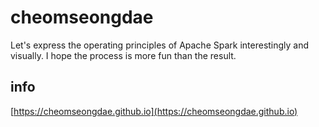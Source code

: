 # cheomseongdae
Let's express the operating principles of Apache Spark interestingly and visually. I hope the process is more fun than the result.

## info
[https://cheomseongdae.github.io](https://cheomseongdae.github.io)

